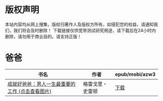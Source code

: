 # 版权声明

本站内容均从网上搜集，版权归著作人及版权方所有，如侵犯您的权益，请通知我们，我们将会及时删除！ 下载链接仅供宽带测试研究用途，请下载后在24小时内删除，请勿用于商业目的。请支持正版！

# 爸爸

| 书名 | 作者 | epub/mobi/azw3 |
| --- | --- | --- |
| [成就好爸爸：男人一生最重要的工作 (点击查看图片)](https://www.dushupai.com/attachment/2024/06/03/baa3fdcda228b7c7.jpg) | 格雷戈里・史雷顿 | [下载](https://url89.ctfile.com/f/31084289-1357017655-919009?p=8866) |
